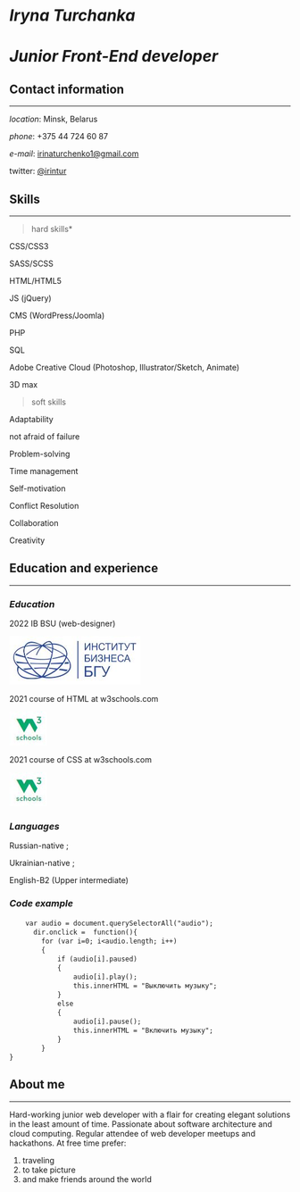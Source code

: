 # ***Iryna Turchanka***
# *Junior Front-End developer* 
## **Contact information**
***
*location*:
Minsk, Belarus

*phone*:
+375 44 724 60 87

*e-mail*:
irinaturchenko1@gmail.com

twitter: [@irintur](https://twitter.com/?lang=ru)
 
## **Skills**
***
>hard skills* 

       
CSS/CSS3


SASS/SCSS


HTML/HTML5


JS (jQuery)


CMS (WordPress/Joomla)


PHP


SQL


Adobe Creative Cloud (Photoshop, Illustrator\/Sketch\, Animate)


3D max


>soft skills

Adaptability


not afraid of failure


Problem-solving


Time management


Self-motivation


Conflict Resolution


Collaboration

Creativity

## **Education and experience**
***
### *Education*
2022 IB BSU (web-designer) 

![ib](/ib.JPG "logo")

2021 course of HTML at w3schools.com 

![w3](/3w.JPG "logo")

2021 course of CSS at w3schools.com

![w3s](/3w.JPG "logo")


### *Languages* 
Russian\-native ;


Ukrainian\-native ;


English\-B2 (Upper intermediate)

### *Code example* 
```var dir = document.querySelector("img");
    var audio = document.querySelectorAll("audio");
      dir.onclick =  function(){
        for (var i=0; i<audio.length; i++)
        {
            if (audio[i].paused)
            {
                audio[i].play();
                this.innerHTML = "Выключить музыку";
            }
            else
            {	
                audio[i].pause();
                this.innerHTML = "Включить музыку";
            }
        }
}   
```


## **About me**
***
Hard-working junior web developer with a flair for creating elegant solutions in the least amount of time. Passionate about software architecture and cloud computing. Regular attendee of web developer meetups and hackathons. At free time prefer\:
1. traveling 
2. to take picture
3. and make friends around the world
